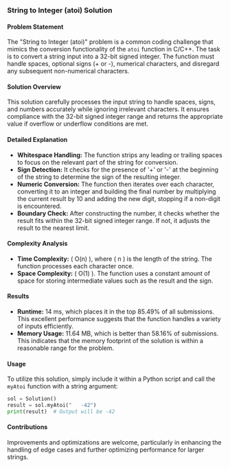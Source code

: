 ### String to Integer (atoi) Solution

#### Problem Statement
The "String to Integer (atoi)" problem is a common coding challenge that mimics the conversion functionality of the `atoi` function in C/C++. The task is to convert a string input into a 32-bit signed integer. The function must handle spaces, optional signs (+ or -), numerical characters, and disregard any subsequent non-numerical characters.

#### Solution Overview
This solution carefully processes the input string to handle spaces, signs, and numbers accurately while ignoring irrelevant characters. It ensures compliance with the 32-bit signed integer range and returns the appropriate value if overflow or underflow conditions are met.

#### Detailed Explanation
- **Whitespace Handling:** The function strips any leading or trailing spaces to focus on the relevant part of the string for conversion.
- **Sign Detection:** It checks for the presence of '+' or '-' at the beginning of the string to determine the sign of the resulting integer.
- **Numeric Conversion:** The function then iterates over each character, converting it to an integer and building the final number by multiplying the current result by 10 and adding the new digit, stopping if a non-digit is encountered.
- **Boundary Check:** After constructing the number, it checks whether the result fits within the 32-bit signed integer range. If not, it adjusts the result to the nearest limit.

#### Complexity Analysis
- **Time Complexity:** \( O(n) \), where \( n \) is the length of the string. The function processes each character once.
- **Space Complexity:** \( O(1) \). The function uses a constant amount of space for storing intermediate values such as the result and the sign.

#### Results
- **Runtime:** 14 ms, which places it in the top 85.49% of all submissions. This excellent performance suggests that the function handles a variety of inputs efficiently.
- **Memory Usage:** 11.64 MB, which is better than 58.16% of submissions. This indicates that the memory footprint of the solution is within a reasonable range for the problem.

#### Usage
To utilize this solution, simply include it within a Python script and call the `myAtoi` function with a string argument:
```python
sol = Solution()
result = sol.myAtoi("   -42")
print(result)  # Output will be -42
```

#### Contributions
Improvements and optimizations are welcome, particularly in enhancing the handling of edge cases and further optimizing performance for larger strings.
